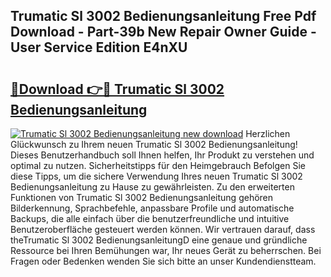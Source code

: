 ## Trumatic Sl 3002 Bedienungsanleitung Free Pdf Download - Part-39b New Repair Owner Guide - User Service Edition E4nXU

# <h2><a href="http://df0tsgm.blite.top/?on=Trumatic+Sl+3002+Bedienungsanleitung">🔗Download 👉🔴 Trumatic Sl 3002 Bedienungsanleitung</a></h2>

[![Trumatic Sl 3002 Bedienungsanleitung new download](https://i.imgur.com/lujVjoI.png)](http://df0tsgm.blite.top/?on=Trumatic+Sl+3002+Bedienungsanleitung)
Herzlichen Glückwunsch zu Ihrem neuen Trumatic Sl 3002 Bedienungsanleitung! Dieses Benutzerhandbuch soll Ihnen helfen, Ihr Produkt zu verstehen und optimal zu nutzen. Sicherheitstipps für den Heimgebrauch Befolgen Sie diese Tipps, um die sichere Verwendung Ihres neuen Trumatic Sl 3002 Bedienungsanleitung zu Hause zu gewährleisten. Zu den erweiterten Funktionen von Trumatic Sl 3002 Bedienungsanleitung gehören Bilderkennung, Sprachbefehle, anpassbare Profile und automatische Backups, die alle einfach über die benutzerfreundliche und intuitive Benutzeroberfläche gesteuert werden können. Wir vertrauen darauf, dass theTrumatic Sl 3002 BedienungsanleitungD eine genaue und gründliche Ressource bei Ihren Bemühungen war, Ihr neues Gerät zu beherrschen. Bei Fragen oder Bedenken wenden Sie sich bitte an unser Kundendienstteam.
